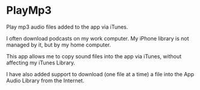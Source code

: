 PlayMp3
=======

Play mp3 audio files added to the app via iTunes.


I often download podcasts on my work computer. My iPhone 
library is not managed by it, but by my home computer.


This app allows me to copy sound files into the app via
iTunes, without affecting my iTunes Library.


I have also added support to download (one file at a time)
a file into the App Audio Library from the Internet.

